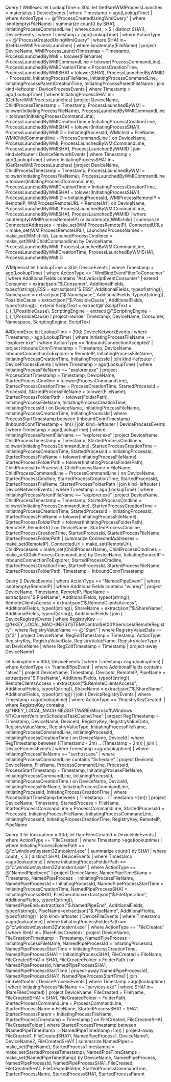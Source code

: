 Query 1
WMIexec
let LookupTime = 30d; let GetRareWMIProcessLaunches = materialize ( DeviceEvents | where Timestamp > ago(LookupTime) | where ActionType == @"ProcessCreatedUsingWmiQuery" | where isnotempty(FileName) | summarize count() by SHA1, InitiatingProcessCommandLine | where count_ > 5 | distinct SHA1); DeviceEvents | where Timestamp > ago(LookupTime) | where ActionType == @"ProcessCreatedUsingWmiQuery" | where SHA1 in~ (GetRareWMIProcessLaunches) | where isnotempty(FileName) | project DeviceName, WMIProcessLaunchTimestmap = Timestamp, ProcessLaunchedByWMI = tolower(FileName), ProcessLaunchedByWMICommandLine = tolower(ProcessCommandLine), ProcessLaunchedByWMICreationTime = ProcessCreationTime, ProcessLaunchedByWMISHA1 = tolower(SHA1), ProcessLaunchedByWMIID = ProcessId, InitiatingProcessFileName, InitiatingProcessCommandLine, InitiatingProcessParentCreationTime, InitiatingProcessParentFileName | join kind=leftouter ( DeviceProcessEvents | where Timestamp > ago(LookupTime) | where InitiatingProcessSHA1 in~ (GetRareWMIProcessLaunches) |project DeviceName, ChildProcessTimestamp = Timestamp, ProcessLaunchedByWMI = tolower(InitiatingProcessFileName), ProcessLaunchedByWMICommandLine = tolower(InitiatingProcessCommandLine), ProcessLaunchedByWMICreationTime = InitiatingProcessCreationTime, ProcessLaunchedByWMISHA1 = tolower(InitiatingProcessSHA1), ProcessLaunchedByWMIID = InitiatingProcessId, WMIchild = FileName, WMIChildCommandline = ProcessCommandLine ) on DeviceName, ProcessLaunchedByWMI, ProcessLaunchedByWMICommandLine, ProcessLaunchedByWMISHA1, ProcessLaunchedByWMIID | join kind=leftouter ( DeviceNetworkEvents | where Timestamp > ago(LookupTime) | where InitiatingProcessSHA1 in~ (GetRareWMIProcessLaunches) |project DeviceName, ChildProcessTimestamp = Timestamp, ProcessLaunchedByWMI = tolower(InitiatingProcessFileName), ProcessLaunchedByWMICommandLine = tolower(InitiatingProcessCommandLine), ProcessLaunchedByWMICreationTime = InitiatingProcessCreationTime, ProcessLaunchedByWMISHA1 = tolower(InitiatingProcessSHA1), ProcessLaunchedByWMIID = InitiatingProcessId, WMIProcessRemoteIP = RemoteIP, WMIProcessRemoteURL = RemoteUrl ) on DeviceName, ProcessLaunchedByWMI, ProcessLaunchedByWMICommandLine, ProcessLaunchedByWMISHA1, ProcessLaunchedByWMIID | where isnotempty(WMIProcessRemoteIP) or isnotempty(WMIchild) | summarize ConnectedAddresses = make_set(WMIProcessRemoteIP), ConnectedURLs = make_set(WMIProcessRemoteURL), LaunchedProcessNames = make_set(WMIchild), LaunchedProcessCmdlines = make_set(WMIChildCommandline) by DeviceName, ProcessLaunchedByWMI, ProcessLaunchedByWMICommandLine, ProcessLaunchedByWMICreationTime, ProcessLaunchedByWMISHA1, ProcessLaunchedByWMIID

WMIpersist
let LookupTime = 30d; DeviceEvents | where Timestamp > ago(LookupTime) | where ActionType == "WmiBindEventFilterToConsumer" | where AdditionalFields contains "ActiveScriptEventConsumer" | extend Consumer = extractjson("$.Consumer", AdditionalFields, typeof(string)),ESS = extractjson("$.ESS", AdditionalFields, typeof(string)), Namespace = extractjson("$.Namespace", AdditionalFields, typeof(string)), PossibleCause = extractjson("$.PossibleCause", AdditionalFields, typeof(string)) | extend ScriptText = extract(@'\ScriptText = (.;)',1,PossibleCause), ScriptingEngine = extract(@'\ScriptingEngine = (.;)',1,PossibleCause) | project-reorder Timestamp, DeviceName, Consumer, Namespace, ScriptingEngine, ScriptText

##DcomExec let LookupTime = 30d; DeviceNetworkEvents | where Timestamp > ago(LookupTime) | where InitiatingProcessFileName =~ "explorer.exe" | where ActionType == 'InboundConnectionAccepted' | project InboundConnTimestamp = Timestamp, DeviceName, InboundConnectionToExplorer = RemoteIP, InitiatingProcessFileName, InitiatingProcessCreationTime, InitiatingProcessId | join kind=leftouter ( DeviceProcessEvents | where Timestamp > ago(LookupTime) | where InitiatingProcessFileName =~ "explorer.exe" | project ProcessStartTimestamp = Timestamp, DeviceName, StartedProcessCmdline = tolower(ProcessCommandLine), StartedProcessCreationTime = ProcessCreationTime, StartedProcessId = ProcessId, StartedProcessFileName = tolower(FileName), StartedProcessFolderPath = tolower(FolderPath), InitiatingProcessFileName, InitiatingProcessCreationTime, InitiatingProcessId ) on DeviceName, InitiatingProcessFileName, InitiatingProcessCreationTime, InitiatingProcessId | where ProcessStartTimestamp between (InboundConnTimestamp .. (InboundConnTimestamp + 1m)) | join kind=leftouter ( DeviceProcessEvents | where Timestamp > ago(LookupTime) | where InitiatingProcessParentFileName =~ "explorer.exe" |project DeviceName, ChildProcessTimestamp = Timestamp, StartedProcessCmdline = tolower(InitiatingProcessCommandLine), StartedProcessCreationTime = InitiatingProcessCreationTime, StartedProcessId = InitiatingProcessId, StartedProcessFileName = tolower(InitiatingProcessFileName), StartedProcessFolderPath = tolower(InitiatingProcessFolderPath), ChildProcessId= ProcessId, ChildProcessName = FileName, ChildProcessCommandLine = ProcessCommandLine ) on DeviceName, StartedProcessCmdline, StartedProcessCreationTime, StartedProcessId, StartedProcessFileName, StartedProcessFolderPath | join kind=leftouter ( DeviceNetworkEvents | where Timestamp > ago(LookupTime) | where InitiatingProcessParentFileName =~ "explorer.exe" |project DeviceName, ChildProcessTimestamp = Timestamp, StartedProcessCmdline = tolower(InitiatingProcessCommandLine), StartedProcessCreationTime = InitiatingProcessCreationTime, StartedProcessId = InitiatingProcessId, StartedProcessFileName = tolower(InitiatingProcessFileName), StartedProcessFolderPath = tolower(InitiatingProcessFolderPath), RemoteIP, RemoteUrl ) on DeviceName, StartedProcessCmdline, StartedProcessCreationTime, StartedProcessId, StartedProcessFileName, StartedProcessFolderPath | summarize ConnectedAddresses = make_set(RemoteIP), ConnectedUrl = make_set(RemoteUrl), ChildProcesses = make_set(ChildProcessName), ChildProcessCmdlines = make_set(ChildProcessCommandLine) by DeviceName, InitiatingSourceIP = InboundConnectionToExplorer, StartedProcessCmdline, StartedProcessCreationTime, StartedProcessId, StartedProcessFileName, StartedProcessFolderPath, Timestamp = InboundConnTimestamp

Query 2
DeviceEvents | where ActionType == "NamedPipeEvent" | where isnotempty(RemoteIP) | where AdditionalFields contains "winreg" | project DeviceName, Timestamp, RemoteIP, PipeName = extractjson("$.PipeName", AdditionalFields, typeof(string)), RemoteClientsAccess = extractjson("$.RemoteClientsAccess", AdditionalFields, typeof(string)), ShareName = extractjson("$.ShareName", AdditionalFields, typeof(string)), AdditionalFields | join ( DeviceRegistryEvents | where RegistryKey == @'HKEY_LOCAL_MACHINE\SYSTEM\ControlSet001\Services\RemoteRegistry' | where RegistryValueName == @"Start" | where RegistryValueData == @"3" | project DeviceName, RegEditTimestamp = Timestamp, ActionType, RegistryKey, RegistryValueData, RegistryValueName, RegistryValueType ) on DeviceName | where RegEditTimestamp < Timestamp | project-away DeviceName1

let lookuptime = 30d; DeviceEvents | where Timestamp >ago(lookuptime) | where ActionType == 'NamedPipeEvent' | where AdditionalFields contains "atsvc" | project DeviceName, Timestamp, DeviceId, RemoteIP, PipeName = extractjson("$.PipeName", AdditionalFields, typeof(string)), RemoteClientsAccess = extractjson("$.RemoteClientsAccess", AdditionalFields, typeof(string)), ShareName = extractjson("$.ShareName", AdditionalFields, typeof(string)) | join ( DeviceRegistryEvents | where Timestamp >ago(lookuptime) | where ActionType == 'RegistryKeyCreated' | where RegistryKey contains @"HKEY_LOCAL_MACHINE\SOFTWARE\Microsoft\Windows NT\CurrentVersion\Schedule\TaskCache\Tree" | project RegTimestamp = Timestamp, DeviceName, DeviceId, RegistryKey, RegistryValueData, RegistryValueName, RegistryValueType, InitiatingProcessFileName, InitiatingProcessCommandLine, InitiatingProcessId, InitiatingProcessCreationTime ) on DeviceName, DeviceId | where RegTimestamp between ((Timestamp - 2m) .. (Timestamp + 2m)) | join ( DeviceProcessEvents | where Timestamp >ago(lookuptime) | where InitiatingProcessFileName =~ "svchost.exe" | where InitiatingProcessCommandLine contains "Schedule" | project DeviceId, DeviceName, FileName, ProcessCommandLine, ProcessId, ProcessStartTimestamp = Timestamp, InitiatingProcessFileName, InitiatingProcessCommandLine, InitiatingProcessId, InitiatingProcessCreationTime ) on DeviceName, DeviceId, InitiatingProcessFileName, InitiatingProcessCommandLine, InitiatingProcessId, InitiatingProcessCreationTime | where ProcessStartTimestamp between ( Timestamp .. (Timestamp +2m)) | project DeviceName, Timestamp, StartedProcess = FileName, StartedProcessCommandLine = ProcessCommandLine, StartedProcessId = ProcessId, InitiatingProcessFileName, InitiatingProcessCommandLine, InitiatingProcessId, InitiatingProcessCreationTime, RegistryKey, RemoteIP, PipeName

Query 3
let lookuptime = 30d; let RareFilesCreated = DeviceFileEvents | where ActionType == 'FileCreated' | where Timestamp >ago(lookuptime) | where InitiatingProcessFolderPath == @"c:\windows\system32\ntoskrnl.exe" | summarize count() by SHA1 | where count_ < 3 | distinct SHA1; DeviceEvents | where Timestamp >ago(lookuptime) | where InitiatingProcessFolderPath == @"c:\windows\system32\ntoskrnl.exe" | where ActionType == @"NamedPipeEvent" | project DeviceName, NamedPipeTimeStamp = Timestamp, NamedPipeProcess = InitiatingProcessFileName, NamedPipeProcessId = InitiatingProcessId, NamedPipeProcessStartTime = InitiatingProcessCreationTime, NamedPipeProcessSHA1 = InitiatingProcessSHA1, FileOperation=extractjson("$.FileOperation", AdditionalFields, typeof(string)), NamedPipeEnd=extractjson("$.NamedPipeEnd", AdditionalFields, typeof(string)), PipeName=extractjson("$.PipeName", AdditionalFields, typeof(string)) | join kind=leftouter ( DeviceFileEvents | where Timestamp >ago(lookuptime) | where InitiatingProcessFolderPath == @"c:\windows\system32\ntoskrnl.exe" | where ActionType == 'FileCreated' | where SHA1 in~ (RareFilesCreated) | project DeviceName, FileCreationTimestamp = Timestamp, NamedPipeProcess = InitiatingProcessFileName, NamedPipeProcessId = InitiatingProcessId, NamedPipeProcessStartTime = InitiatingProcessCreationTime, NamedPipeProcessSHA1 = InitiatingProcessSHA1, FileCreated = FileName, FileCreatedSHA1 = SHA1, FileCreatedFolder = FolderPath ) on NamedPipeProcessId, NamedPipeProcessSHA1, NamedPipeProcessStartTime | project-away NamedPipeProcessId1, NamedPipeProcessSHA11, NamedPipeProcessStartTime1 | join kind=leftouter ( DeviceProcessEvents | where Timestamp >ago(lookuptime) | where InitiatingProcessFileName =~ "services.exe" | where SHA1 in~ (RareFilesCreated) | project DeviceName, FileCreated = FileName, FileCreatedSHA1 = SHA1, FileCreatedFolder = FolderPath, StartedProcessCommandLine = ProcessCommandLine, StartedProcessName = FileName, StartedProcessSHA1 = SHA1, StartedProcessParent = InitiatingProcessFileName, StartedProcessTimestamp = Timestamp ) on FileCreated, FileCreatedSHA1, FileCreatedFolder | where StartedProcessTimestamp between (NamedPipeTimeStamp .. (NamedPipeTimeStamp+1m)) | project-away FileCreated1, FileCreatedSHA11, NamedPipeProcess1, DeviceName1, DeviceName2, FileCreatedSHA11 | summarize NamedPipes = make_set(PipeName), StartedProcessTimestamps = make_set(StartedProcessTimestamp), NamedPipeTimeStamps = make_set(NamedPipeTimeStamp) by DeviceName, NamedPipeProcess, NamedPipeProcessId, NamedPipeProcessSHA1, FileCreated, FileCreatedSHA1, FileCreatedFolder, StartedProcessCommandLine, StartedProcessName, StartedProcessSHA1, StartedProcessParent
